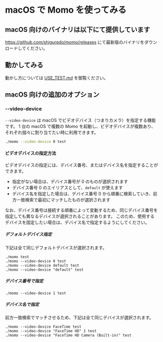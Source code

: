 # macOS で Momo を使ってみる

## macOS 向けのバイナリは以下にて提供しています

<https://github.com/shiguredo/momo/releases> にて最新版のバイナリをダウンロードしてください。

## 動かしてみる

動かし方については [USE_TEST.md](USE_TEST.md) を御覧ください。

## macOS 向けの追加のオプション

### --video-device

`--video-device` は macOS でビデオデバイス（つまりカメラ）を指定する機能です。 1 台の macOS で複数の Momo を起動し、ビデオデバイスが複数あり、それぞれ個々に割り当てたい時に利用できます。

```bash
./momo --video-device 0 test
```

#### ビデオデバイスの指定方法

ビデオデバイスの指定には、デバイス番号、またはデバイス名を指定することができます。

- 指定がない場合は、デバイス番号が 0 のものが選択されます
- デバイス番号 0 のエイリアスとして、`default` が使えます
- デバイス名を指定した場合は、デバイス番号 0 から順番に検索していき、前方一致検索で最初にマッチしたものが選択されます

なお、デバイス番号は接続する順番によって変動するため、同じデバイス番号を指定しても異なるデバイスが選択されることがあります。
このため、使用するデバイスを固定したい場合は、デバイス名で指定するようにしてください。

##### デフォルトデバイス指定

下記は全て同じデフォルトデバイスが選択されます。

```console
./momo test
./momo --video-device 0 test
./momo --video-device default test
./momo --video-device "default" test
```

##### デバイス番号で指定

```console
./momo --video-device 1 test
```

##### デバイス名で指定

前方一致検索でマッチさせるため、下記は全て同じデバイスが選択されます。

```console
./momo --video-device FaceTime test
./momo --video-device "FaceTime HD" 1 test
./momo --video-device "FaceTime HD Camera (Built-in)" test
```
